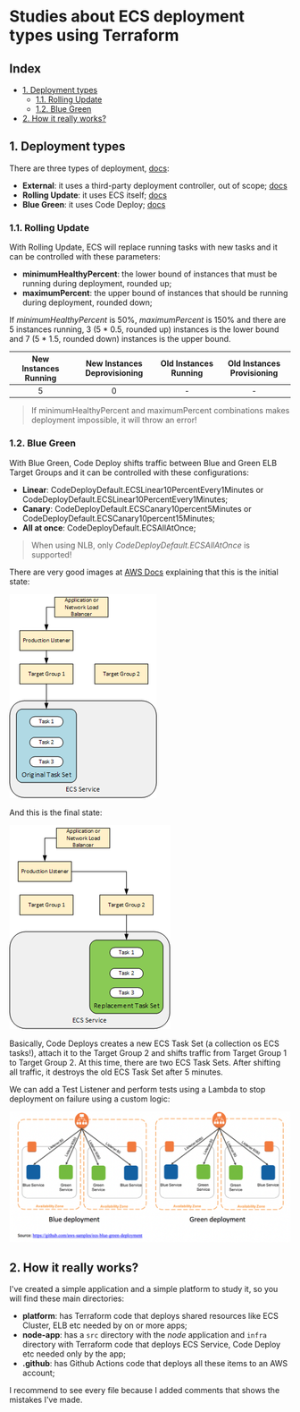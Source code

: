 <!-- omit from toc -->
# Studies about ECS deployment types using Terraform

<!-- omit from toc -->
## Index

- [1. Deployment types](#1-deployment-types)
  - [1.1. Rolling Update](#11-rolling-update)
  - [1.2. Blue Green](#12-blue-green)
- [2. How it really works?](#2-how-it-really-works)

## 1. Deployment types

There are three types of deployment, [docs](https://docs.aws.amazon.com/AmazonECS/latest/developerguide/deployment-types.html):

- **External**: it uses a third-party deployment controller, out of scope; [docs](https://docs.aws.amazon.com/AmazonECS/latest/developerguide/deployment-type-external.html)
- **Rolling Update**: it uses ECS itself; [docs](https://docs.aws.amazon.com/AmazonECS/latest/developerguide/deployment-type-ecs.html)
- **Blue Green**: it uses Code Deploy; [docs](https://docs.aws.amazon.com/AmazonECS/latest/developerguide/deployment-type-bluegreen.html)

### 1.1. Rolling Update

With Rolling Update, ECS will replace running tasks with new tasks and it can be controlled with these parameters:

- **minimumHealthyPercent**: the lower bound of instances that must be running during deployment, rounded up;
- **maximumPercent**: the upper bound of instances that should be running during deployment, rounded down;

If *minimumHealthyPercent* is 50%, *maximumPercent* is 150% and there are 5 instances running, 3 (5 * 0.5, rounded up) instances is the lower bound and 7 (5 * 1.5, rounded down) instances is the upper bound.

| New Instances Running | New Instances Deprovisioning | Old Instances Running | Old Instances Provisioning |
| :-------------------: | :--------------------------: | :-------------------: | :------------------------: |
|           5           |              0               |           -           |             -              |

> If minimumHealthyPercent and maximumPercent combinations makes deployment impossible, it will throw an error!

### 1.2. Blue Green

With Blue Green, Code Deploy shifts traffic between Blue and Green ELB Target Groups and it can be controlled with these configurations:

- **Linear**: CodeDeployDefault.ECSLinear10PercentEvery1Minutes or CodeDeployDefault.ECSLinear10PercentEvery1Minutes;
- **Canary**: CodeDeployDefault.ECSCanary10percent5Minutes or CodeDeployDefault.ECSCanary10percent15Minutes;
- **All at once**: CodeDeployDefault.ECSAllAtOnce;

> When using NLB, only *CodeDeployDefault.ECSAllAtOnce* is supported!

There are very good images at [AWS Docs](https://docs.aws.amazon.com/codedeploy/latest/userguide/tutorial-ecs-deployment.html) explaining that this is the initial state:

![](resources/2023-06-17-19-30-51.png)

And this is the final state:

![](resources/2023-06-17-19-31-08.png)

Basically, Code Deploys creates a new ECS Task Set (a collection os ECS tasks!), attach it to the Target Group 2 and shifts traffic from Target Group 1 to Target Group 2. At this time, there are two ECS Task Sets. After shifting all traffic, it destroys the old ECS Task Set after 5 minutes.

We can add a Test Listener and perform tests using a Lambda to stop deployment on failure using a custom logic:

![](resources/2023-06-19-12-29-07.png)

## 2. How it really works?

I've created a simple application and a simple platform to study it, so you will find these main directories:

- **platform**: has Terraform code that deploys shared resources like ECS Cluster, ELB etc needed by on or more apps;
- **node-app**: has a `src` directory with the *node* application and `infra` directory with Terraform code that deploys ECS Service, Code Deploy etc needed only by the app;
- **.github**: has Github Actions code that deploys all these items to an AWS account;

I recommend to see every file because I added comments that shows the mistakes I've made.
